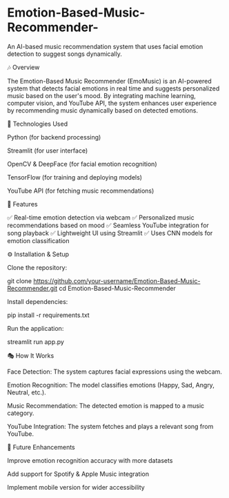 # Emotion-Based-Music-Recommender-
An AI-based music recommendation system that uses facial emotion detection to suggest songs dynamically.

🎶 Overview

The Emotion-Based Music Recommender (EmoMusic) is an AI-powered system that detects facial emotions in real time and suggests personalized music based on the user's mood. By integrating machine learning, computer vision, and YouTube API, the system enhances user experience by recommending music dynamically based on detected emotions.

🧠 Technologies Used

Python (for backend processing)

Streamlit (for user interface)

OpenCV & DeepFace (for facial emotion recognition)

TensorFlow (for training and deploying models)

YouTube API (for fetching music recommendations)

🚀 Features

✅ Real-time emotion detection via webcam
✅ Personalized music recommendations based on mood
✅ Seamless YouTube integration for song playback
✅ Lightweight UI using Streamlit
✅ Uses CNN models for emotion classification

⚙️ Installation & Setup

Clone the repository:

git clone https://github.com/your-username/Emotion-Based-Music-Recommender.git
cd Emotion-Based-Music-Recommender

Install dependencies:

pip install -r requirements.txt

Run the application:

streamlit run app.py

🎭 How It Works

Face Detection: The system captures facial expressions using the webcam.

Emotion Recognition: The model classifies emotions (Happy, Sad, Angry, Neutral, etc.).

Music Recommendation: The detected emotion is mapped to a music category.

YouTube Integration: The system fetches and plays a relevant song from YouTube.

🔮 Future Enhancements

Improve emotion recognition accuracy with more datasets

Add support for Spotify & Apple Music integration

Implement mobile version for wider accessibility



